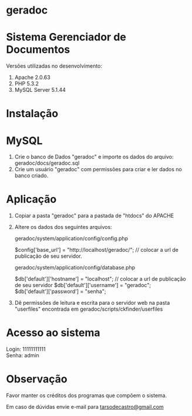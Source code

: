 geradoc
=======

Sistema Gerenciador de Documentos
===================================

Versões utilizadas no desenvolvimento:
 
1. Apache 2.0.63
2. PHP 5.3.2
3. MySQL Server 5.1.44


Instalação
===================================


MySQL
===================================

1. Crie o banco de Dados "geradoc" e importe os dados do arquivo: geradoc/docs/geradoc.sql
2. Crie um usuário "geradoc" com permissões para criar e ler dados no banco criado.


Aplicação
===================================

1. Copiar a pasta "geradoc" para a pastada de "htdocs" do APACHE

2. Altere os dados dos seguintes arquivos:

	geradoc/system/application/config/config.php

	$config['base_url']	= "http://localhost/geradoc/"; // colocar a url de publicação de seu servidor.

	geradoc/system/application/config/database.php

	$db['default']['hostname'] = "localhost"; 	// colocar a url de publicação de seu servidor
	$db['default']['username'] = "geradoc";		
	$db['default']['password'] = "senha";
	
3. Dê permissões de leitura e escrita para o servidor web na pasta "userfiles" encontrada em geradoc/scripts/ckfinder/userfiles


Acesso ao sistema
===================================

Login: 11111111111  
Senha: admin  


Observação
===================================

Favor manter os créditos dos programas que compõem o sistema.

Em caso de dúvidas envie e-mail para tarsodecastro@gmail.com

